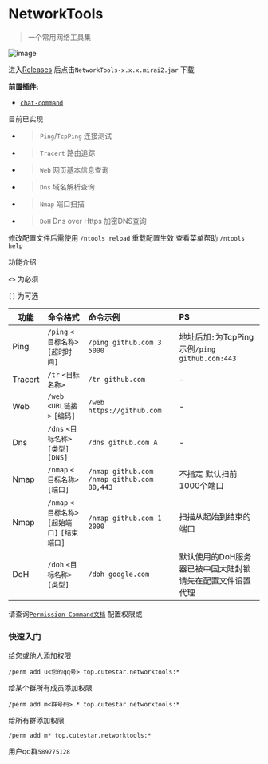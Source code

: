 # NetworkTools

> 一个常用网络工具集

![image](https://img.shields.io/github/downloads/MX233/NetworkTools/total)

进入[Releases](https://github.com/MX233/NetworkTools/releases) 后点击`NetworkTools-x.x.x.mirai2.jar` 下载

__前置插件:__
- [`chat-command`](https://github.com/project-mirai/chat-command)

目前已实现
- > `Ping`/`TcpPing` 连接测试
- > `Tracert` 路由追踪
- > `Web` 网页基本信息查询
- > `Dns` 域名解析查询
- > `Nmap` 端口扫描
- > `DoH` Dns over Https 加密DNS查询

修改配置文件后需使用 `/ntools reload` 重载配置生效
查看菜单帮助 `/ntools help`

功能介绍

`<>` 为必须

`[]` 为可选

| 功能      | 命令格式                               | 命令示例                                         | PS                                       |
|---------|:-----------------------------------|:---------------------------------------------|:-----------------------------------------|
| Ping    | `/ping` `<目标名称>` `[超时时间]`          | `/ping github.com 3 5000`                    | 地址后加`:`为TcpPing 示例`/ping github.com:443` |
| Tracert | `/tr` `<目标名称>`                     | `/tr github.com`                             | -                                        |
| Web     | `/web` `<URL链接>` `[编码]`            | `/web https://github.com`                    | -                                        |
| Dns     | `/dns` `<目标名称>` `[类型]` `[DNS]`     | `/dns github.com A`                          | -                                        |
| Nmap    | `/nmap` `<目标名称>` `[端口]`            | `/nmap github.com` `/nmap github.com 80,443` | 不指定 默认扫前1000个端口                          |
| Nmap    | `/nmap` `<目标名称>` `[起始端口]` `[结束端口]` | `/nmap github.com 1 2000`                    | 扫描从起始到结束的端口                              |
| DoH     | `/doh` `<目标名称>` `[类型]`             | `/doh google.com`                            | 默认使用的DoH服务器已被中国大陆封锁 请先在配置文件设置代理          |

请查询[`Permission Command文档`](https://github.com/mamoe/mirai/blob/dev/mirai-console/docs/BuiltInCommands.md#permissioncommand) 配置权限或

### 快速入门
给您或他人添加权限
    
    /perm add u<您的qq号> top.cutestar.networktools:*

给某个群所有成员添加权限
    
    /perm add m<群号码>.* top.cutestar.networktools:*

给所有群添加权限

    /perm add m* top.cutestar.networktools:*

用户qq群`589775128`